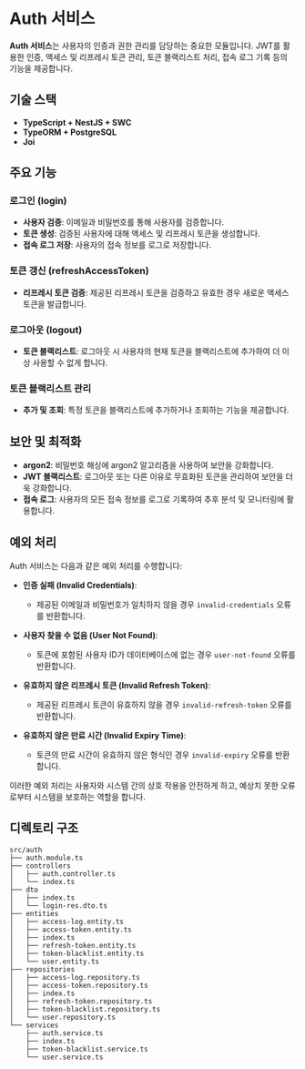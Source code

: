 # Auth 서비스 

**Auth 서비스**는 사용자의 인증과 권한 관리를 담당하는 중요한 모듈입니다. JWT를 활용한 인증, 액세스 및 리프레시 토큰 관리, 토큰 블랙리스트 처리, 접속 로그 기록 등의 기능을 제공합니다.

## 기술 스택 

- **TypeScript + NestJS + SWC**
- **TypeORM + PostgreSQL**
- **Joi**

## 주요 기능 

### 로그인 (login)
- **사용자 검증**: 이메일과 비밀번호를 통해 사용자를 검증합니다.
- **토큰 생성**: 검증된 사용자에 대해 액세스 및 리프레시 토큰을 생성합니다.
- **접속 로그 저장**: 사용자의 접속 정보를 로그로 저장합니다.

### 토큰 갱신 (refreshAccessToken)
- **리프레시 토큰 검증**: 제공된 리프레시 토큰을 검증하고 유효한 경우 새로운 액세스 토큰을 발급합니다.

### 로그아웃 (logout)
- **토큰 블랙리스트**: 로그아웃 시 사용자의 현재 토큰을 블랙리스트에 추가하여 더 이상 사용할 수 없게 합니다.

### 토큰 블랙리스트 관리
- **추가 및 조회**: 특정 토큰을 블랙리스트에 추가하거나 조회하는 기능을 제공합니다.

## 보안 및 최적화 
- **argon2**: 비밀번호 해싱에 argon2 알고리즘을 사용하여 보안을 강화합니다.
- **JWT 블랙리스트**: 로그아웃 또는 다른 이유로 무효화된 토큰을 관리하여 보안을 더욱 강화합니다.
- **접속 로그**: 사용자의 모든 접속 정보를 로그로 기록하여 추후 분석 및 모니터링에 활용합니다.

## 예외 처리 
Auth 서비스는 다음과 같은 예외 처리를 수행합니다:

- **인증 실패 (Invalid Credentials)**:
  - 제공된 이메일과 비밀번호가 일치하지 않을 경우 `invalid-credentials` 오류를 반환합니다.

- **사용자 찾을 수 없음 (User Not Found)**:
  - 토큰에 포함된 사용자 ID가 데이터베이스에 없는 경우 `user-not-found` 오류를 반환합니다.

- **유효하지 않은 리프레시 토큰 (Invalid Refresh Token)**:
  - 제공된 리프레시 토큰이 유효하지 않을 경우 `invalid-refresh-token` 오류를 반환합니다.

- **유효하지 않은 만료 시간 (Invalid Expiry Time)**:
  - 토큰의 만료 시간이 유효하지 않은 형식인 경우 `invalid-expiry` 오류를 반환합니다.

이러한 예외 처리는 사용자와 시스템 간의 상호 작용을 안전하게 하고, 예상치 못한 오류로부터 시스템을 보호하는 역할을 합니다.

## 디렉토리 구조 

```plaintext
src/auth
├── auth.module.ts
├── controllers
│   ├── auth.controller.ts
│   └── index.ts
├── dto
│   ├── index.ts
│   └── login-res.dto.ts
├── entities
│   ├── access-log.entity.ts
│   ├── access-token.entity.ts
│   ├── index.ts
│   ├── refresh-token.entity.ts
│   ├── token-blacklist.entity.ts
│   └── user.entity.ts
├── repositories
│   ├── access-log.repository.ts
│   ├── access-token.repository.ts
│   ├── index.ts
│   ├── refresh-token.repository.ts
│   ├── token-blacklist.repository.ts
│   └── user.repository.ts
└── services
    ├── auth.service.ts
    ├── index.ts
    ├── token-blacklist.service.ts
    └── user.service.ts
